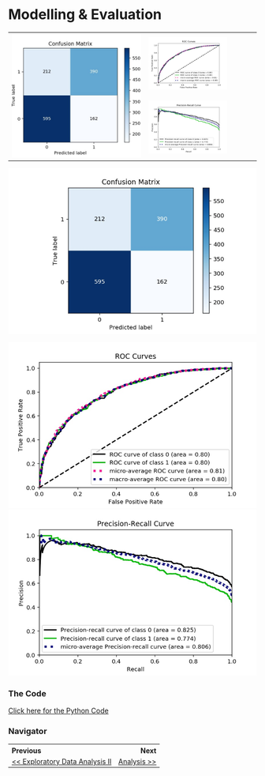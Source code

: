 # Modelling & Evaluation

<table>
    <col width="55%">
  	<col width="45%">
    <tr>
        <td rowspan="2"><img src="./reports/figures/modelling/logistic_regression_confusion_matrix_altered.jpg"></td>
        <td><img src="./reports/figures/modelling/logistic_regression_roc_curves.jpg" width="75%"></td>
    </tr>
    <tr>
        <td><img src="./reports/figures/modelling/logistic_regression_pr_curves.jpg" width="75%"></td>
    </tr>
</table>



![](/reports/figures/modelling/logistic_regression_confusion_matrix.jpg)





![](/reports/figures/modelling/logistic_regression_roc_curves.jpg)![](/reports/figures/modelling/logistic_regression_pr_curves.jpg)











### The Code

[Click here for the Python Code](/notebooks/3.0-ced-modelling.ipynb)

### Navigator

<table>
    <th align='left'>Previous</th>
    <th align='right'>Next</th>
    <tr>
    	<td align='left'><a href="eda2.md#eda"><< Exploratory Data Analysis II</a></td>
    	<td align='right'><a href="analysis.md#eda">Analysis >></a></td>
    </tr>
</table>

